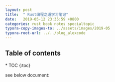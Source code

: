 ```yaml
---
layout: post
title:  " Rust编程之道学习笔记"
date:   2019-05-12 23:35:59 +0800
categories: rust book notes specialtopic
typora-copy-images-to: ../assets/images/2019-05
typora-root-url: ../../blog_alexcode
---
```

<h2>Table of contents</h2>
* TOC
{:toc}


see below document:



<script src="https://gist.github.com/alexwanng/ce99f12571948425eceb86b362bc5aa6.js"></script>

